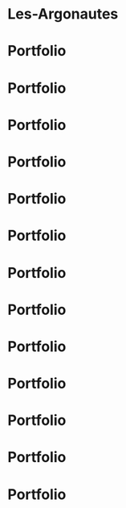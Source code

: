# Les-Argonautes
# Portfolio
# Portfolio
# Portfolio
# Portfolio
# Portfolio
# Portfolio
# Portfolio
# Portfolio
# Portfolio
# Portfolio
# Portfolio
# Portfolio
# Portfolio
